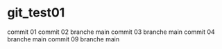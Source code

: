 # git_test01
commit 01
commit 02 branche main
commit 03 branche main
commit 04 branche main
commit 09 branche main